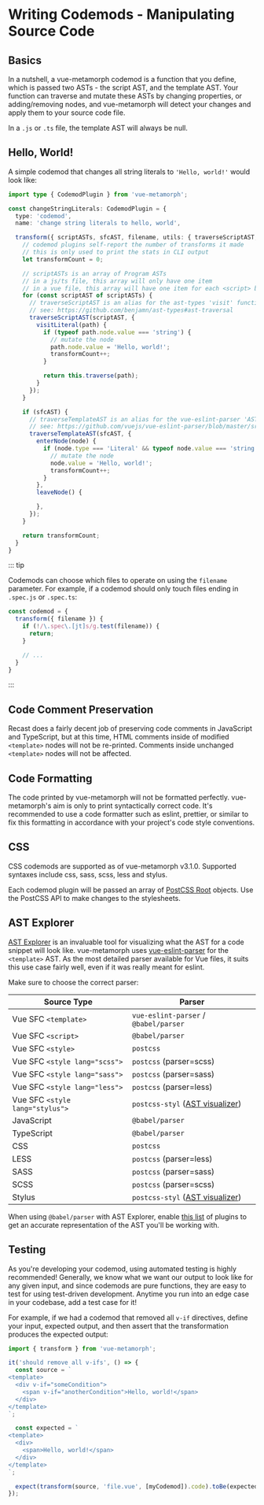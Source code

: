 # Writing Codemods - Manipulating Source Code

## Basics

In a nutshell, a vue-metamorph codemod is a function that you define, which is passed two ASTs - the script AST, and the template AST. Your function can traverse and mutate these ASTs by changing properties, or adding/removing nodes, and vue-metamorph will detect your changes and apply them to your source code file.

In a `.js` or `.ts` file, the template AST will always be null.

## Hello, World!

A simple codemod that changes all string literals to `'Hello, world!'` would look like:

```ts twoslash
import type { CodemodPlugin } from 'vue-metamorph';

const changeStringLiterals: CodemodPlugin = {
  type: 'codemod',
  name: 'change string literals to hello, world',

  transform({ scriptASTs, sfcAST, filename, utils: { traverseScriptAST, traverseTemplateAST } }) {
    // codemod plugins self-report the number of transforms it made
    // this is only used to print the stats in CLI output
    let transformCount = 0;

    // scriptASTs is an array of Program ASTs
    // in a js/ts file, this array will only have one item
    // in a vue file, this array will have one item for each <script> block
    for (const scriptAST of scriptASTs) {
      // traverseScriptAST is an alias for the ast-types 'visit' function
      // see: https://github.com/benjamn/ast-types#ast-traversal
      traverseScriptAST(scriptAST, {
        visitLiteral(path) {
          if (typeof path.node.value === 'string') {
            // mutate the node
            path.node.value = 'Hello, world!';
            transformCount++;
          }

          return this.traverse(path);
        }
      });
    }

    if (sfcAST) {
      // traverseTemplateAST is an alias for the vue-eslint-parser 'AST.traverseNodes' function
      // see: https://github.com/vuejs/vue-eslint-parser/blob/master/src/ast/traverse.ts#L118
      traverseTemplateAST(sfcAST, {
        enterNode(node) {
          if (node.type === 'Literal' && typeof node.value === 'string') {
            // mutate the node
            node.value = 'Hello, world!';
            transformCount++;
          }
        },
        leaveNode() {

        },
      });
    }

    return transformCount;
  }
}

```

::: tip

Codemods can choose which files to operate on using the `filename` parameter. For example, if a codemod should only touch files ending in `.spec.js` or `.spec.ts`:

```ts
const codemod = {
  transform({ filename }) {
    if (!/\.spec\.[jt]s/g.test(filename)) {
      return;
    }

    // ...
  }
}
```

:::

## Code Comment Preservation

Recast does a fairly decent job of preserving code comments in JavaScript and TypeScript, but at this time, HTML comments inside of modified `<template>` nodes will not be re-printed. Comments inside unchanged `<template>` nodes will not be affected.

## Code Formatting

The code printed by vue-metamorph will not be formatted perfectly. vue-metamorph's aim is only to print syntactically correct code. It's recommended to use a code formatter such as eslint, prettier, or similar to fix this formatting in accordance with your project's code style conventions.

## CSS

CSS codemods are supported as of vue-metamorph v3.1.0. Supported syntaxes include css, sass, scss, less and stylus.

Each codemod plugin will be passed an array of [PostCSS Root](https://postcss.org/api/#root) objects. Use the PostCSS API to make changes to the stylesheets.

## AST Explorer

[AST Explorer](https://astexplorer.net) is an invaluable tool for visualizing what the AST for a code snippet will look like. vue-metamorph uses [vue-eslint-parser](https://github.com/vuejs/vue-eslint-parser/blob/master/src/ast/nodes.ts) for the `<template>` AST. As the most detailed parser available for Vue files, it suits this use case fairly well, even if it was really meant for eslint.

Make sure to choose the correct parser:

| Source Type | Parser |
| - | - |
| Vue SFC `<template>` | `vue-eslint-parser` / `@babel/parser` |
| Vue SFC `<script>` | `@babel/parser` |
| Vue SFC `<style>` | `postcss` |
| Vue SFC `<style lang="scss">` | `postcss` (parser=scss) |
| Vue SFC `<style lang="sass">` | `postcss` (parser=sass) |
| Vue SFC `<style lang="less">` | `postcss` (parser=less) |
| Vue SFC `<style lang="stylus">` | `postcss-styl` ([AST visualizer](https://stylus.github.io/postcss-styl/)) |
| JavaScript | `@babel/parser` |
| TypeScript | `@babel/parser` |
| CSS | `postcss` |
| LESS | `postcss` (parser=less) |
| SASS | `postcss` (parser=sass) |
| SCSS | `postcss` (parser=scss) |
| Stylus | `postcss-styl` ([AST visualizer](https://stylus.github.io/postcss-styl/)) |

When using `@babel/parser` with AST Explorer, enable [this list](https://github.com/UnrefinedBrain/vue-metamorph/blob/master/src/parse/typescript.ts#L15-L57) of plugins to get an accurate representation of the AST you'll be working with.

## Testing

As you're developing your codemod, using automated testing is highly recommended! Generally, we know what we want our output to look like for any given input, and since codemods are pure functions, they are easy to test for using test-driven development. Anytime you run into an edge case in your codebase, add a test case for it!

For example, if we had a codemod that removed all `v-if` directives, define your input, expected output, and then assert that the transformation produces the expected output:

```ts
import { transform } from 'vue-metamorph';

it('should remove all v-ifs', () => {
  const source = `
<template>
  <div v-if="someCondition">
    <span v-if="anotherCondition">Hello, world!</span>
  </div>
</template>
`;

  const expected = `
<template>
  <div>
    <span>Hello, world!</span>
  </div>
</template>
`;

  expect(transform(source, 'file.vue', [myCodemod]).code).toBe(expected);
});
```
